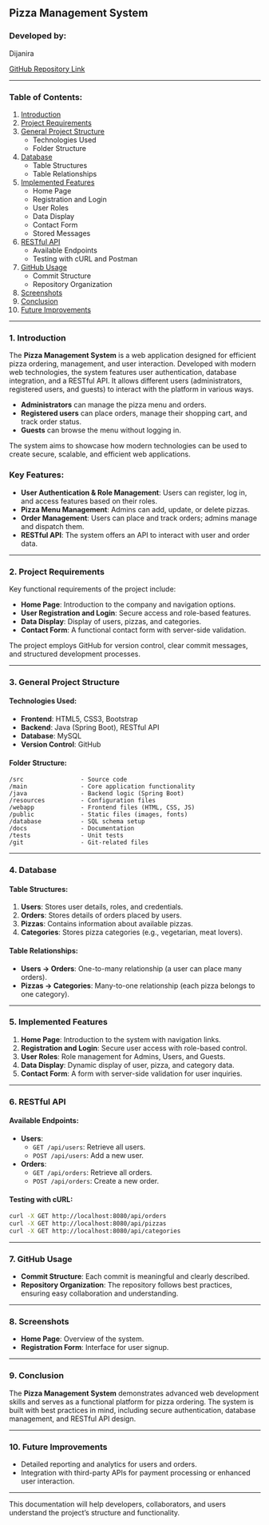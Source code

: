 
## Pizza Management System

### Developed by:
Dijanira 

[GitHub Repository Link](https://github.com/DijaniraMuachifi/PizzajavaSeminar.git)

---

### Table of Contents:
1. [Introduction](#introduction)
2. [Project Requirements](#project-requirements)
3. [General Project Structure](#general-project-structure)
   - Technologies Used
   - Folder Structure
4. [Database](#database)
   - Table Structures
   - Table Relationships
5. [Implemented Features](#implemented-features)
   - Home Page
   - Registration and Login
   - User Roles
   - Data Display
   - Contact Form
   - Stored Messages
6. [RESTful API](#restful-api)
   - Available Endpoints
   - Testing with cURL and Postman
7. [GitHub Usage](#github-usage)
   - Commit Structure
   - Repository Organization
8. [Screenshots](#screenshots)
9. [Conclusion](#conclusion)
10. [Future Improvements](#future-improvements)

---

### 1. Introduction
The **Pizza Management System** is a web application designed for efficient pizza ordering, management, and user interaction. Developed with modern web technologies, the system features user authentication, database integration, and a RESTful API. It allows different users (administrators, registered users, and guests) to interact with the platform in various ways. 

- **Administrators** can manage the pizza menu and orders.
- **Registered users** can place orders, manage their shopping cart, and track order status.
- **Guests** can browse the menu without logging in.

The system aims to showcase how modern technologies can be used to create secure, scalable, and efficient web applications.

### Key Features:
- **User Authentication & Role Management**: Users can register, log in, and access features based on their roles.
- **Pizza Menu Management**: Admins can add, update, or delete pizzas.
- **Order Management**: Users can place and track orders; admins manage and dispatch them.
- **RESTful API**: The system offers an API to interact with user and order data.

---

### 2. Project Requirements
Key functional requirements of the project include:
- **Home Page**: Introduction to the company and navigation options.
- **User Registration and Login**: Secure access and role-based features.
- **Data Display**: Display of users, pizzas, and categories.
- **Contact Form**: A functional contact form with server-side validation.

The project employs GitHub for version control, clear commit messages, and structured development processes.

---

### 3. General Project Structure
#### Technologies Used:
- **Frontend**: HTML5, CSS3, Bootstrap
- **Backend**: Java (Spring Boot), RESTful API
- **Database**: MySQL
- **Version Control**: GitHub

#### Folder Structure:
```
/src                - Source code
/main               - Core application functionality
/java               - Backend logic (Spring Boot)
/resources          - Configuration files
/webapp             - Frontend files (HTML, CSS, JS)
/public             - Static files (images, fonts)
/database           - SQL schema setup
/docs               - Documentation
/tests              - Unit tests
/git                - Git-related files
```

---

### 4. Database
#### Table Structures:
1. **Users**: Stores user details, roles, and credentials.
2. **Orders**: Stores details of orders placed by users.
3. **Pizzas**: Contains information about available pizzas.
4. **Categories**: Stores pizza categories (e.g., vegetarian, meat lovers).

#### Table Relationships:
- **Users → Orders**: One-to-many relationship (a user can place many orders).
- **Pizzas → Categories**: Many-to-one relationship (each pizza belongs to one category).

---

### 5. Implemented Features
1. **Home Page**: Introduction to the system with navigation links.
2. **Registration and Login**: Secure user access with role-based control.
3. **User Roles**: Role management for Admins, Users, and Guests.
4. **Data Display**: Dynamic display of user, pizza, and category data.
5. **Contact Form**: A form with server-side validation for user inquiries.

---

### 6. RESTful API
#### Available Endpoints:
- **Users**:
  - `GET /api/users`: Retrieve all users.
  - `POST /api/users`: Add a new user.
- **Orders**:
  - `GET /api/orders`: Retrieve all orders.
  - `POST /api/orders`: Create a new order.

#### Testing with cURL:
```bash
curl -X GET http://localhost:8080/api/orders
curl -X GET http://localhost:8080/api/pizzas
curl -X GET http://localhost:8080/api/categories
```

---

### 7. GitHub Usage
- **Commit Structure**: Each commit is meaningful and clearly described.
- **Repository Organization**: The repository follows best practices, ensuring easy collaboration and understanding.

---

### 8. Screenshots
- **Home Page**: Overview of the system.
- **Registration Form**: Interface for user signup.

---

### 9. Conclusion
The **Pizza Management System** demonstrates advanced web development skills and serves as a functional platform for pizza ordering. The system is built with best practices in mind, including secure authentication, database management, and RESTful API design.

---

### 10. Future Improvements
- Detailed reporting and analytics for users and orders.
- Integration with third-party APIs for payment processing or enhanced user interaction.

---

This documentation will help developers, collaborators, and users understand the project’s structure and functionality.
